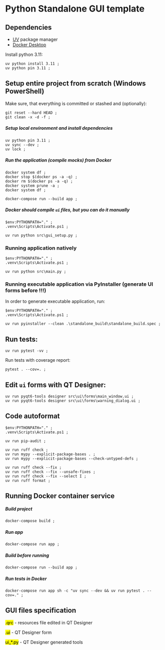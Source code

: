 # Python Standalone GUI template


## Dependencies

- [UV](https://github.com/astral-sh/uv) package manager
- [Docker Desktop](https://www.docker.com/products/docker-desktop)

Install python 3.11:

```commandline
uv python install 3.11 ; 
uv python pin 3.11 ; 
```


## Setup entire project from scratch (Windows PowerShell)

Make sure, that everything is committed or stashed and (optionally):

```commandline
git reset --hard HEAD ; 
git clean -x -d -f ; 
```

##### Setup local environment and install dependencies

```commandline 
uv python pin 3.11 ; 
uv sync --dev ; 
uv lock ; 
```

##### Run the application (compile mocks) from Docker

```commandline
docker system df ; 
docker stop $(docker ps -a -q) ; 
docker rm $(docker ps -a -q) ; 
docker system prune -a ; 
docker system df ; 

docker-compose run --build app ; 
```

##### Docker should compile ```ui``` files, but you can do it manually

```commandline
$env:PYTHONPATH="." ; 
.venv\Scripts\Activate.ps1 ; 

uv run python src\gui_setup.py ; 
```

### Running application natively

```commandline
$env:PYTHONPATH="." ; 
.venv\Scripts\Activate.ps1 ; 

uv run python src\main.py ; 
```

### Running executable application via PyInstaller (generate UI forms before !!!)

In order to generate executable application, run:
```commandline
$env:PYTHONPATH="." ; 
.venv\Scripts\Activate.ps1 ; 

uv run pyinstaller --clean .\standalone_build\standalone_build.spec ; 
```


## Run tests:

```commandline
uv run pytest -vv ; 
```

Run tests with coverage report:

```commandline
pytest . --cov=. ; 
```


## Edit `ui` forms with QT Designer:

```commandline
uv run pyqt6-tools designer src\ui\forms\main_window.ui ;
uv run pyqt6-tools designer src\ui\forms\warning_dialog.ui ;
```


## Code autoformat

```commandline
$env:PYTHONPATH="." ; 
.venv\Scripts\Activate.ps1 ; 

uv run pip-audit ; 

uv run ruff check ; 
uv run mypy --explicit-package-bases . ; 
uv run mypy --explicit-package-bases --check-untyped-defs ; 

uv run ruff check --fix ; 
uv run ruff check --fix --unsafe-fixes ; 
uv run ruff check --fix --select I ; 
uv run ruff format ; 
```

## Running Docker container service

##### Build project
```commandline
docker-compose build ; 
```

##### Run app
```commandline
docker-compose run app ; 
```

##### Build before running
```commandline
docker-compose run --build app ; 
```

##### Run tests in Docker
```commandline
docker-compose run app sh -c "uv sync --dev && uv run pytest . --cov=." ; 
```


## GUI files specification

<mark>.qrc</mark> - resources file edited in QT Designer

<mark>.ui</mark> - QT Designer form

<mark>ui_*.py</mark> - QT Designer generated tools
